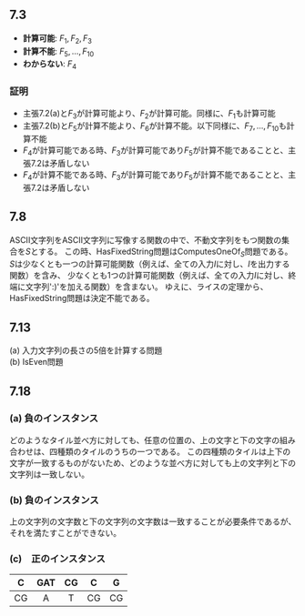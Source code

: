 ## 7.3
- **計算可能**: $F_1, F_2, F_3$
- **計算不能**: $F_5, \dots, F_10$
- **わからない**: $F_4$
### 証明
- 主張7.2(a)と$F_3$が計算可能より、$F_2$が計算可能。同様に、$F_1$も計算可能
- 主張7.2(b)と$F_5$が計算不能より、$F_6$が計算不能。以下同様に、$F_7, \dots, F_{10}$も計算不能
- $F_4$が計算可能である時、$F_3$が計算可能であり$F_5$が計算不能であることと、主張7.2は矛盾しない
- $F_4$が計算不能である時、$F_3$が計算可能であり$F_5$が計算不能であることと、主張7.2は矛盾しない

## 7.8
ASCII文字列をASCII文字列に写像する関数の中で、不動文字列をもつ関数の集合を$S$とする。
この時、$\text{HasFixedString}$問題は$\text{ComputesOneOf}_S$問題である。
$S$は少なくとも一つの計算可能関数（例えば、全ての入力$I$に対し、$I$を出力する関数）を含み、
少なくとも1つの計算可能関数（例えば、全ての入力$I$に対し、終端に文字列':)'を加える関数）を含まない。
ゆえに、ライスの定理から、HasFixedString問題は決定不能である。

## 7.13
(a) 入力文字列の長さの5倍を計算する問題 <br>
(b) IsEven問題

## 7.18
### (a) 負のインスタンス
どのようなタイル並べ方に対しても、任意の位置の、上の文字と下の文字の組み合わせは、四種類のタイルのうちの一つである。
この四種類のタイルは上下の文字が一致するものがないため、どのような並べ方に対しても上の文字列と下の文字列は一致しない。

### (b) 負のインスタンス
上の文字列の文字数と下の文字列の文字数は一致することが必要条件であるが、それを満たすことができない。

### (c)　正のインスタンス
| C   | GAT | CG  | C   | G   | 
| :-: | :-: | :-: | :-: | :-: | 
| CG  | A   | T   | CG  | CG  | 
